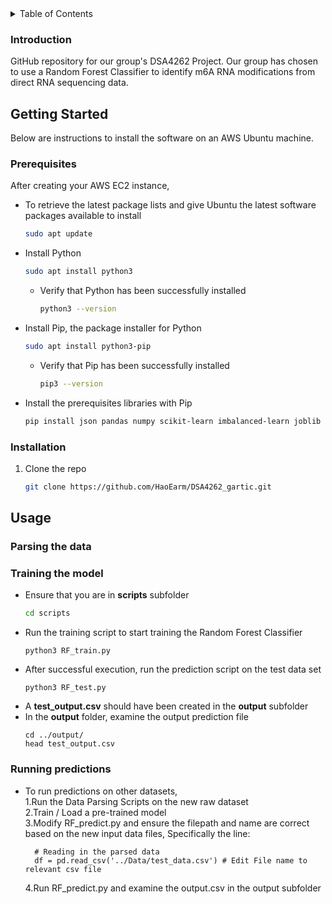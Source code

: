 <!-- TABLE OF CONTENTS -->
<details>
  <summary>Table of Contents</summary>
  <ol>
    <li>
      <a href="#about-the-project">Introduction</a>
    </li>
    <li>
      <a href="#getting-started">Getting Started</a>
      <ul>
        <li><a href="#prerequisites">Prerequisites</a></li>
        <li><a href="#installation">Installation</a></li>
      </ul>
    </li>
    <li><a href="#usage">Usage</a></li>
      <ul>
        <li><a href="#prerequisites">Parsing the data</a></li>
        <li><a href="#installation">Training the model</a></li>
        <li><a href="#installation">Running predictions</a></li>
      </ul>
  </ol>
</details>



<!-- Introduction -->

### Introduction

GitHub repository for our group's DSA4262 Project. Our group has chosen to use a Random Forest Classifier to identify m6A RNA modifications from direct RNA sequencing data.

<!-- GETTING STARTED -->

## Getting Started

Below are instructions to install the software on an AWS Ubuntu machine.

### Prerequisites
After creating your AWS EC2 instance, 

* To retrieve the latest package lists and give Ubuntu the latest software packages available to install
  ```sh
  sudo apt update
  ```
    
* Install Python
  ```sh
  sudo apt install python3
  ```
  * Verify that Python has been successfully installed
  	```sh
  	python3 --version
  	```
    
* Install Pip, the package installer for Python
  ```sh
  sudo apt install python3-pip
  ```
  * Verify that Pip has been successfully installed
  	```sh
  	pip3 --version
  	```

* Install the prerequisites libraries with Pip
  ```sh
  pip install json pandas numpy scikit-learn imbalanced-learn joblib
  ```

### Installation

1. Clone the repo
   ```sh
   git clone https://github.com/HaoEarm/DSA4262_gartic.git
   ```

<!-- USAGE -->

## Usage

### Parsing the data

### Training the model
* Ensure that you are in **scripts** subfolder
  ```sh
  cd scripts
  ```
* Run the training script to start training the Random Forest Classifier
  ```
  python3 RF_train.py
  ```
* After successful execution, run the prediction script on the test data set
  ```
  python3 RF_test.py
  ```
* A **test_output.csv** should have been created in the **output** subfolder
* In the **output** folder, examine the output prediction file
  ```
  cd ../output/
  head test_output.csv
  ```
  
### Running predictions
* To run predictions on other datasets,  
  1.Run the Data Parsing Scripts on the new raw dataset  
  2.Train / Load a pre-trained model  
  3.Modify RF_predict.py and ensure the filepath and name are correct based on the new input data files, Specifically the line:
  
    	# Reading in the parsed data
        df = pd.read_csv('../Data/test_data.csv') # Edit File name to relevant csv file
  4.Run RF_predict.py and examine the output.csv in the output subfolder
